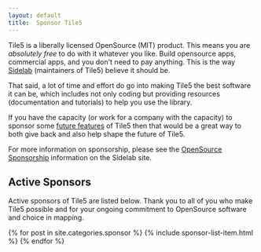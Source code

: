 ```yaml
---
layout: default
title:  Sponsor Tile5
---
```


Tile5 is a liberally licensed OpenSource (MIT) product.  This means you are _absolutely free_ to do with it whatever you like.  Build opensource apps, commercial apps, and you don't need to pay anything. This is the way [Sidelab](http://www.sidelab.com) (maintainers of Tile5) believe it should be.

That said, a lot of time and effort do go into making Tile5 the best software it can be, which includes not only coding but providing resources (documentation and tutorials) to help you use the library.

If you have the capacity (or work for a company with the capacity) to sponsor some [future features](/sponsor/features) of Tile5 then that would be a great way to both give back and also help shape the future of Tile5.  

For more information on sponsorship, please see the [OpenSource Sponsorship](http://www.sidelab.com/opensource/sponsorship.html) information on the Sidelab site.

## Active Sponsors

Active sponsors of Tile5 are listed below.  Thank you to all of you who make Tile5 possible and for your ongoing commitment to OpenSource software and choice in mapping.

{% for post in site.categories.sponsor %}
{% include sponsor-list-item.html %}
{% endfor %}
